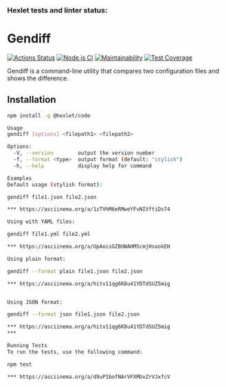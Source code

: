 ### Hexlet tests and linter status:
# Gendiff

[![Actions Status](https://github.com/Dfen90/frontend-project-46/actions/workflows/hexlet-check.yml/badge.svg)](https://github.com/Dfen90/frontend-project-46/actions)
[![Node.js CI](https://github.com/Dfen90/frontend-project-46/gendiff/actions/workflows/node.js.yml/badge.svg)](https://github.com/Dfen90/frontend-project-46/gendiff/actions/workflows/node.js.yml)
[![Maintainability](https://codeclimate.com/github/Dfen90/frontend-project-46)](https://codeclimate.com/github/Dfen90/gendiff/maintainability)
[![Test Coverage](https://api.codeclimate.com/v1/badges/your_badge_id/test_coverage)](https://codeclimate.com/github/Dfen90/frontend-project-46/gendiff/test_coverage)

Gendiff is a command-line utility that compares two configuration files and shows the difference.

## Installation

```bash
npm install -g @hexlet/code

Usage
gendiff [options] <filepath1> <filepath2>

Options:
  -V, --version        output the version number
  -f, --format <type>  output format (default: "stylish")
  -h, --help           display help for command

Examples
Default usage (stylish format):

gendiff file1.json file2.json

*** https://asciinema.org/a/1zTVhM6eRMweYFvNIVftiDs74

Using with YAML files:

gendiff file1.yml file2.yml

*** https://asciinema.org/a/UpAoisGZBUWAHMScmjHsookEH

Using plain format:

gendiff --format plain file1.json file2.json

*** https://asciinema.org/a/hitv11qg6K8u41YDTdSUZ5mig


Using JSON format:

gendiff --format json file1.json file2.json

*** https://asciinema.org/a/hitv11qg6K8u41YDTdSUZ5mig
*** 

Running Tests
To run the tests, use the following command:

npm test

*** https://asciinema.org/a/d9uP1bofNArVFXMUvZrVJxfcV
